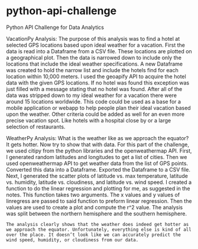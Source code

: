 # python-api-challenge
Python API Challenge for Data Analytics

VacationPy Analysis:
    The purpose of this analysis was to find a hotel at selected GPS locations based upon ideal weather for a vacation. First the data is read into a Dataframe from a CSV file. These locations are plotted on a geographical plot. Then the data is narrowed down to include only the locations that include the ideal weather specifications. A new Dataframe was created to hold the narrow list and include the hotels find for each location within 10,000 meters. I used the geoapify API to acquire the hotel data with the given GPS locations. If no hotel was found this exception was just filled with a message stating that no hotel was found. After all of the data was stripped down to my ideal weather for a vacation there were around 15 locations worldwide. 
    This code could be used as a base for a mobile application or webapp to help people plan their ideal vacation based upon the weather. Other criteria could be added as well for an even more precise vacation spot. Like hotels with a hospital close by or a large selection of restaurants. 


WeatherPy Analysis:
	What is the weather like as we approach the equator? It gets hotter. Now try to show that with data. For this part of the challenge, we used citipy from the python libraries and the openweathermap API. First, I generated random latitudes and longitudes to get a list of cities. Then we used openweathermap API to get weather data from the list of GPS points. Converted this data into a Dataframe. Exported the Dataframe to a CSV file.
	Next, I generated the scatter plots of latitude vs. max temperature, latitude vs. humidity, latitude vs. cloudiness, and latitude vs. wind speed. I created a function to do the linear regression and plotting for me, as suggested in the notes. This function takes two arguments. The x values and y values of linregress are passed to said function to preform linear regression. Then the values are used to create a plot and compute the r^2 value. The analysis was split between the northern hemisphere and the southern hemisphere.

	The analysis clearly shows that the weather does indeed get hotter as we approach the equator. Unfortunately, everything else is kind of all over the place. It doesn’t look like we can accurately predict the wind speed, humidity, or cloudiness from our data.

